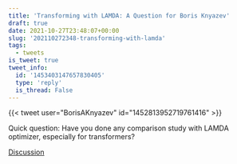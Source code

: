 ```yaml
---
title: 'Transforming with LAMDA: A Question for Boris Knyazev'
draft: true
date: 2021-10-27T23:48:07+00:00
slug: '202110272348-transforming-with-lamda'
tags:
  - tweets
is_tweet: true
tweet_info:
  id: '1453403147657830405'
  type: 'reply'
  is_thread: False
---
```




{{< tweet user="BorisAKnyazev" id="1452813952719761416" >}}

Quick question: Have you done any comparison study with LAMDA optimizer, especially for transformers?

[Discussion](https://x.com/sytelus/status/1453403147657830405)
